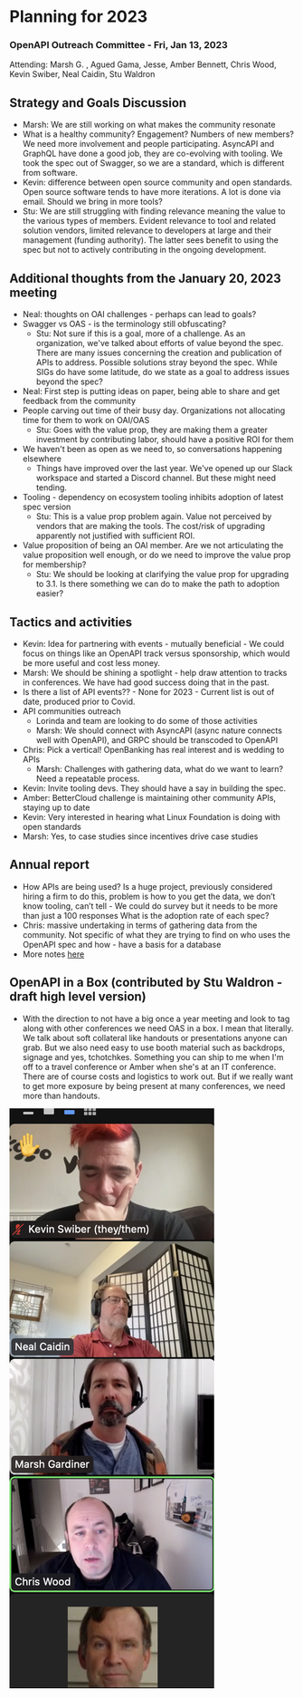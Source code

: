# Planning for 2023 

### OpenAPI Outreach Committee - Fri, Jan 13, 2023

Attending: Marsh G. , Agued Gama, Jesse, Amber Bennett, Chris Wood, Kevin Swiber, Neal Caidin, Stu Waldron

## Strategy and Goals Discussion

* Marsh: We are still working on what makes the community resonate 
* What is a healthy community? Engagement? Numbers of new members? We need more involvement and people participating. AsyncAPI and GraphQL have done a good job, they are co-evolving with tooling. We took the spec out of Swagger, so we are a standard, which is different from software.
* Kevin: difference between open source community and open standards. Open source software tends to have more iterations. A lot is done via email. Should we bring in more tools?
* Stu: We are still struggling with finding relevance meaning the value to the various types of members. Evident relevance to tool and related solution vendors, limited relevance to developers at large and their management (funding authority). The latter sees benefit to using the spec but not to actively contributing in the ongoing development. 

## Additional thoughts from the January 20, 2023 meeting
* Neal: thoughts on OAI challenges - perhaps can lead to goals?
* Swagger vs OAS - is the terminology still obfuscating?
   * Stu: Not sure if this is a goal, more of a challenge. As an organization, we've talked about efforts of value beyond the spec. There are many issues concerning the creation and publication of APIs to address. Possible solutions stray beyond the spec. While SIGs do have some latitude, do we state as a goal to address issues beyond the spec?
* Neal: First step is putting ideas on paper, being able to share and get feedback from the community
* People carving out time of their busy day. Organizations not allocating time for them to work on OAI/OAS
   * Stu: Goes with the value prop, they are making them a greater investment by contributing labor, should have a positive ROI for them
* We haven't been as open as we need to, so conversations happening elsewhere
   * Things have improved over the last year. We've opened up our Slack workspace and started a Discord channel. But these might need tending.
* Tooling - dependency on ecosystem tooling inhibits adoption of latest spec version
   * Stu: This is a value prop problem again. Value not perceived by vendors that are making the tools. The cost/risk of upgrading apparently not justified with sufficient ROI.
* Value proposition of being an OAI member. Are we not articulating the value proposition well enough, or do we need to improve the value prop for membership?
   * Stu: We should be looking at clarifying the value prop for upgrading to 3.1. Is there something we can do to make the path to adoption easier?

## Tactics and activities

* Kevin: Idea for partnering with events - mutually beneficial - We could focus on things like an OpenAPI track versus sponsorship, which would be more useful and cost less money.
* Marsh: We should be shining a spotlight - help draw attention to tracks in conferences. We have had good success doing that in the past. 
* Is there a list of API events?? - None for 2023 - Current list is out of date, produced prior to Covid.
* API communities outreach
  * Lorinda and team are looking to do some of those activities
  * Marsh: We should connect with AsyncAPI (async nature connects well with OpenAPI), and GRPC should be transcoded to OpenAPI
* Chris: Pick a vertical! OpenBanking has real interest and is wedding to APIs
  * Marsh: Challenges with gathering data, what do we want to learn? Need a repeatable process.
* Kevin: Invite tooling devs. They should have a say in building the spec.
* Amber: BetterCloud challenge is maintaining other community APIs, staying up to date
* Kevin: Very interested in hearing what Linux Foundation is doing with open standards
* Marsh: Yes, to case studies since incentives drive case studies

## Annual report 
* How APIs are being used? Is a huge project, previously considered hiring a firm to do this, problem is how to you get the data, we don’t know tooling, can’t tell - We could do survey but it needs to be more than just a 100 responses
What is the adoption rate of each spec?
* Chris: massive undertaking in terms of gathering data from the community. Not specific of what they are trying to find on who uses the OpenAPI spec and how - have a basis for a database
* More notes [here](https://docs.google.com/document/d/19gLkynTLTJnd4bnHr-dCqLh544M2lAlL1VIIQJTEsw0/edit)

## OpenAPI in a Box (contributed by Stu Waldron - draft high level version)

* With the direction to not have a big once a year meeting and look to tag along with other conferences we need OAS in a box. I mean that literally. We talk about soft collateral like handouts or presentations anyone can grab. But we also need easy to use booth material such as backdrops, signage and yes, tchotchkes.  Something you can ship to me when I'm off to a travel conference or Amber when she's at an IT conference.  There are of course costs and logistics to work out. But if we really want to get more exposure by being present at many conferences, we need more than handouts. 

![](img/outreach-planning-2023.png)
